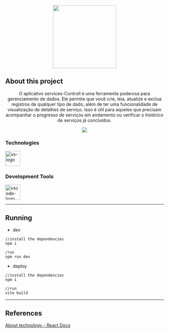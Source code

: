 <div align="center">
<img width="200"src="https://user-images.githubusercontent.com/104803451/212608893-13a3572c-d24d-4530-8e8c-3719c8041166.png" />
</div>






## About this project

<p align="center">
O aplicativo services-Controll é uma ferramenta poderosa para gerenciamento de dados. Ele permite que você crie, leia, atualize e exclua registros de qualquer tipo de dado, além de ter uma funcionalidade de visualização de detalhes de serviço. Isso é útil para aqueles que precisam acompanhar o progresso de serviços em andamento ou verificar o histórico de serviços já concluídos.</p>

<div align="center">

<img  src="https://user-images.githubusercontent.com/104803451/213936257-e8bc2147-06c0-4adf-8049-0eae22f2ee93.gif" />
</div>



### Technologies

<p display="inline-block">
  <img width="48" src="https://upload.wikimedia.org/wikipedia/commons/thumb/a/a7/React-icon.svg/2300px-React-icon.svg.png" alt="vs-logo"/>
</p>
                                                                                                  
### Development Tools

<p display="inline-block">
  <img width="48" src="https://upload.wikimedia.org/wikipedia/commons/thumb/9/9a/Visual_Studio_Code_1.35_icon.svg/2048px-Visual_Studio_Code_1.35_icon.svg.png" alt="vscode-logo"/>
</p>

---

## Running

- dev

```
//install the dependencies
npm i

/run
npm run dev
```

- deploy

```
//install the dependencies
npm i

//run
vite build
```

---

## References

[About technology - React Docs](https://pt-br.reactjs.org/)



